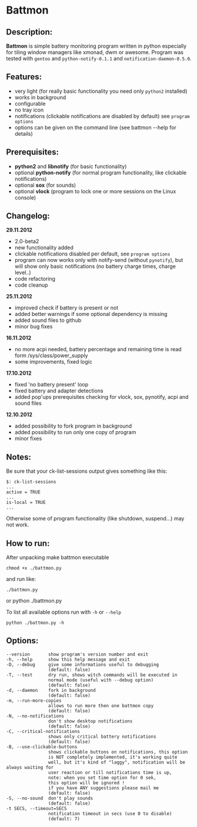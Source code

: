# Battmon

## Description:
**Battmon** is simple battery monitoring program written in python especially for tiling window managers like xmonad, dwm or awesome.
Program was tested with `gentoo` and `python-notify-0.1.1` and `notification-daemon-0.5.0`.

## Features:
* very light (for really basic functionality you need only `python2` installed)
* works in background
* configurable
* no tray icon
* notifications (clickable notifications are disabled by default) see `program options`
* options can be given on the command line (see battmon --help for details)

## Prerequisites:
* **python2** and **libnotify** (for basic functionality)
* optional **python-notify** (for normal program functionality, like clickable notifications)
* optional **sox** (for sounds)
* optional **vlock** (program to lock one or more sessions on the Linux console)

## Changelog:
**29.11.2012**
* 2.0-beta2
* new functionality added
* clickable notifications disabled per default, see `program options`
* program can now works only with notify-send (without `pynotify`), but will show only basic notifications (no battery charge times, charge level..)
* code refactoring
* code cleanup

**25.11.2012**
* improved check if battery is present or not
* added better warnings if some optional dependency is missing
* added sound files to github
* minor bug fixes

**16.11.2012**
* no more acpi needed, battery percentage and remaining time is read form /sys/class/power_supply
* some improvements, fixed logic

**17.10.2012**
* fixed 'no battery present' loop
* fixed battery and adapter detections
* added pop'ups prerequisites checking for vlock, sox, pynotify, acpi and sound files
  
**12.10.2012**
* added possibility to fork program in background
* added possibility to run only one copy of program
* minor fixes

## Notes:
Be sure that your ck-list-sessions output gives something like this:
 
	$: ck-list-sessions
   	...
   	active = TRUE
   	...
   	is-local = TRUE
   	...
   	
Otherwise some of program functionality (like shutdown, suspend...) may not work.

## How to run:
After unpacking make battmon executable
	
	chmod +x ./battmon.py

and run like:

	./battmon.py 

or
	python ./battmon.py

To list all available options run with `-h` or `--help`
	
	python ./battmon.py -h

## Options:

	--version       show program's version number and exit
  	-h, --help      show this help message and exit
  	-D, --debug     give some informations useful to debugging 
  					(default: false)
  	-T, --test		dry run, shows witch commands will be executed in
                    normal mode (useful with --debug option) 
                    (default: false)
  	-d, --daemon	fork in background
  					(default: false)
	-m, --run-more-copies 
					allows to run more then one battmon copy
                    (default: false)
  	-N, --no-notifications	
  					don't show desktop notifications 
  					(default: false)
	-C, --critical-notifications
					shows only critical battery notifications 
					(default: false)
	-B, --use-clickable-buttons
					shows clickable buttons on notifications, this option
                    is NOT completely implemented, it's working quite
                    well, but it's kind of "laggy", notification will be always waiting for 
                    user reaction or till notifications time is up, 
                    note: when you set time option for 0 sek, 
                    this option will be ignored !
                    if you have ANY suggestions please mail me
                    (default: false)
	-S, --no-sound	don't play sounds 
  					(default: false)
  	-t SECS, --timeout=SECS	
  					notification timeout in secs (use 0 to disable)
                    (default: 7)
	